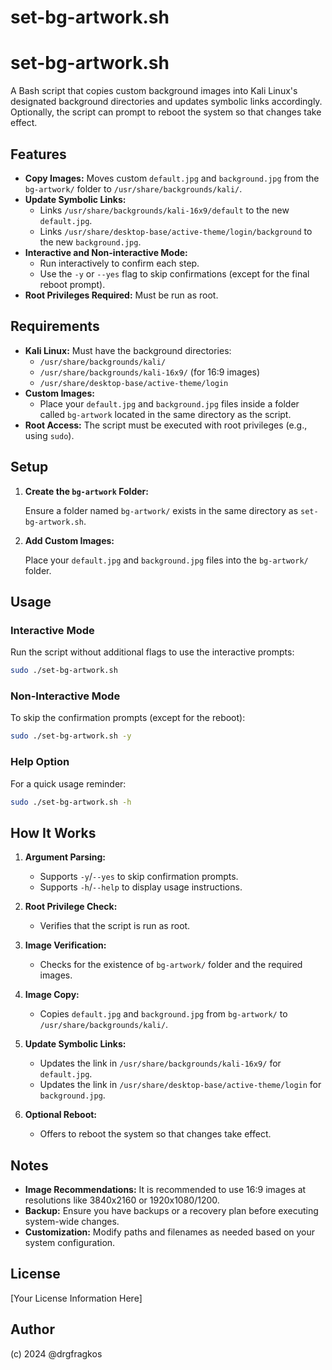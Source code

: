 # set-bg-artwork.sh

# set-bg-artwork.sh

A Bash script that copies custom background images into Kali Linux's designated background directories and updates symbolic links accordingly. Optionally, the script can prompt to reboot the system so that changes take effect.

## Features

- **Copy Images:** Moves custom `default.jpg` and `background.jpg` from the `bg-artwork/` folder to `/usr/share/backgrounds/kali/`.
- **Update Symbolic Links:**
  - Links `/usr/share/backgrounds/kali-16x9/default` to the new `default.jpg`.
  - Links `/usr/share/desktop-base/active-theme/login/background` to the new `background.jpg`.
- **Interactive and Non-interactive Mode:** 
  - Run interactively to confirm each step.
  - Use the `-y` or `--yes` flag to skip confirmations (except for the final reboot prompt).
- **Root Privileges Required:** Must be run as root.

## Requirements

- **Kali Linux:** Must have the background directories:
  - `/usr/share/backgrounds/kali/`
  - `/usr/share/backgrounds/kali-16x9/` (for 16:9 images)
  - `/usr/share/desktop-base/active-theme/login`
- **Custom Images:**
  - Place your `default.jpg` and `background.jpg` files inside a folder called `bg-artwork` located in the same directory as the script.
- **Root Access:** The script must be executed with root privileges (e.g., using `sudo`).

## Setup

1. **Create the `bg-artwork` Folder:**

   Ensure a folder named `bg-artwork/` exists in the same directory as `set-bg-artwork.sh`.

2. **Add Custom Images:**

   Place your `default.jpg` and `background.jpg` files into the `bg-artwork/` folder.

## Usage

### Interactive Mode

Run the script without additional flags to use the interactive prompts:

```bash
sudo ./set-bg-artwork.sh
```

### Non-Interactive Mode

To skip the confirmation prompts (except for the reboot):

```bash
sudo ./set-bg-artwork.sh -y
```

### Help Option

For a quick usage reminder:

```bash
sudo ./set-bg-artwork.sh -h
```

## How It Works

1. **Argument Parsing:**
   - Supports `-y`/`--yes` to skip confirmation prompts.
   - Supports `-h`/`--help` to display usage instructions.

2. **Root Privilege Check:**
   - Verifies that the script is run as root.

3. **Image Verification:**
   - Checks for the existence of `bg-artwork/` folder and the required images.

4. **Image Copy:**
   - Copies `default.jpg` and `background.jpg` from `bg-artwork/` to `/usr/share/backgrounds/kali/`.

5. **Update Symbolic Links:**
   - Updates the link in `/usr/share/backgrounds/kali-16x9/` for `default.jpg`.
   - Updates the link in `/usr/share/desktop-base/active-theme/login` for `background.jpg`.

6. **Optional Reboot:**
   - Offers to reboot the system so that changes take effect.

## Notes

- **Image Recommendations:** It is recommended to use 16:9 images at resolutions like 3840x2160 or 1920x1080/1200.
- **Backup:** Ensure you have backups or a recovery plan before executing system-wide changes.
- **Customization:** Modify paths and filenames as needed based on your system configuration.

## License

[Your License Information Here]

## Author

(c) 2024 @drgfragkos

```